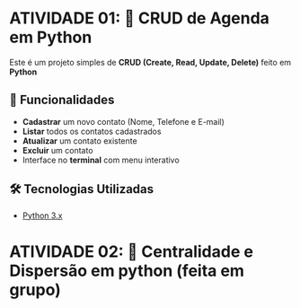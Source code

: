 # ATIVIDADE 01: 📒 CRUD de Agenda em Python

Este é um projeto simples de **CRUD (Create, Read, Update, Delete)** feito em **Python**

## 🚀 Funcionalidades

- **Cadastrar** um novo contato (Nome, Telefone e E-mail)
- **Listar** todos os contatos cadastrados
- **Atualizar** um contato existente
- **Excluir** um contato
- Interface no **terminal** com menu interativo

## 🛠 Tecnologias Utilizadas

- [Python 3.x](https://www.python.org/)

# ATIVIDADE 02: 📒 Centralidade e Dispersão em python (feita em grupo)

